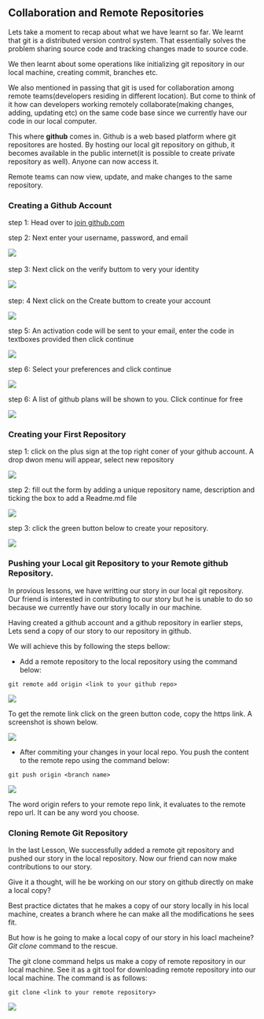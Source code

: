 ## Collaboration and Remote Repositories

Lets take a moment to recap about what we have learnt so far. We learnt that git is a distributed version control system. That essentially solves the problem sharing source code and tracking changes made to source code.

We then learnt about some operations like initializing git repository in our local machine, creating commit, branches etc.

We also mentioned in passing that git is used for collaboration among remote teams(developers residing in different location). But come to think of it how can developers working remotely collaborate(making changes, adding, updating etc) on the same code base since we currently have our code in our local computer.

This where **github** comes in.  Github is a web based platform where git repositores are hosted. By hosting our local git repository on github, it becomes available in the public internet(it is possible to create private repository as well). Anyone can now access it.

Remote teams can now view, update, and make changes to the same repository.

### Creating a Github Account

step 1: Head over to [join github.com](https://github.com/join)

step 2: Next enter your username, password, and email

<img src="https://darey-io-nonprod-pbl-projects.s3.eu-west-2.amazonaws.com/practices/step1-join-github.PNG"> &nbsp;  

step 3: Next click on the verify buttom to very your identity

<img src="https://darey-io-nonprod-pbl-projects.s3.eu-west-2.amazonaws.com/practices/step2-join-github.PNG"> &nbsp;  

step: 4 Next click on the Create buttom to create your account

<img src="https://darey-io-nonprod-pbl-projects.s3.eu-west-2.amazonaws.com/practices/step3-join-github.PNG">

step 5: An activation code will be sent to your email, enter the code in textboxes provided then click continue

<img src="https://darey-io-nonprod-pbl-projects.s3.eu-west-2.amazonaws.com/practices/step5-join-github.PNG">

step 6: Select your preferences and click continue

<img src="https://darey-io-nonprod-pbl-projects.s3.eu-west-2.amazonaws.com/practices/step6-join-github.PNG">

step 6: A list of github plans will be shown to you. Click continue for free

<img src="https://darey-io-nonprod-pbl-projects.s3.eu-west-2.amazonaws.com/practices/step7-join-github.PNG">


### Creating your First Repository

step 1: click on the plus sign at the top right coner of your github account. A drop dwon menu will appear, select new repository

<img src="https://darey-io-nonprod-pbl-projects.s3.eu-west-2.amazonaws.com/practices/create-git-repo.PNG">


step 2: fill out the form by adding a unique repository name, description and ticking the box to add a Readme.md file

<img src="https://darey-io-nonprod-pbl-projects.s3.eu-west-2.amazonaws.com/practices/create-git-repo-2.PNG">


step 3: click the green button below to create your repository.

<img src="https://darey-io-nonprod-pbl-projects.s3.eu-west-2.amazonaws.com/practices/create-git-repo-3.PNG">


### Pushing your Local git Repository to your Remote github Repository.

In provious lessons, we have writting our story in our local git repository. Our friend is interested in contributing to our story but he is unable to do so because we currently have our story locally in our machine.

Having created a github account and a github repository in earlier steps, Lets send a copy of our story to our repository in github.

We will achieve this by following the steps bellow:

-  Add a remote repository to the local repository using the command below:

```
git remote add origin <link to your github repo>

```


<img src="https://darey-io-nonprod-pbl-projects.s3.eu-west-2.amazonaws.com/practices/git-add-remote.PNG">


To get the remote link click on the green button code, copy the https link. A screenshot is shown below.


<img src="https://darey-io-nonprod-pbl-projects.s3.eu-west-2.amazonaws.com/practices/Git-repo-link.PNG">



-  After commiting your changes in your local repo. You push the content to the remote repo using the command below:

```
git push origin <branch name>

```

<img src="https://darey-io-nonprod-pbl-projects.s3.eu-west-2.amazonaws.com/practices/pushing-to-github-repo.PNG">

The word origin refers to your remote repo link, it evaluates to the remote repo url. It can be any word you choose. 


### Cloning Remote Git Repository

In the last Lesson, We successfully added a remote git repository and pushed our story in the local repository. Now our friend can now make contributions to our story.

Give it a thought, will he be working on our story on github directly on make a local copy?

Best practice dictates that he makes a copy of our story locally in his local machine, creates a branch where he can make all the modifications he sees fit.

But how is he going to make a local copy of our story in his loacl macheine? *Git clone* command to the rescue.

The git clone command helps us make a copy of remote repository in our local machine. See it as a git tool for downloading remote repository into our local machine. The command is as follows:

```
git clone <link to your remote repository>

```

<p>                                                                                                      </p>

<img src="https://darey-io-nonprod-pbl-projects.s3.eu-west-2.amazonaws.com/practices/git-clone.PNG">








